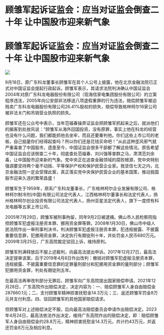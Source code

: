 # 顾雏军起诉证监会：应当对证监会倒查二十年 让中国股市迎来新气象

# 顾雏军起诉证监会：应当对证监会倒查二十年 让中国股市迎来新气象

![](https://inews.gtimg.com/news_bt/OfXEgKhqjkYGBudBgJ7r7MB4u1QvmH2Twwf0Ch5_TmgPQAA/1000)

9月18日，原广东科龙董事长顾雏军在其个人公号上披露，他在北京金融法院已正式对中国证监会提起行政起诉。顾雏军表示，其请求法院判决确认中国证监会2004年对原广东科龙电器股份有限公司（现海信家电集团股份有限公司）的立案程序违法，2005年向公安部非法移送八项虚假重罪的行为违法，赔偿顾雏军被迫贱卖广东科龙电器股份有限公司26.41%股权的损失，赔偿导致格林柯尔16家公司被非法关门和吊销营业执照的损失。

顾雏军还在公众号中表示，当年范福春操弄证监会把顾雏军抓起来之后，就派他们的掮客到处放风说：“顾雏军从海外回国投资，没有原罪，事实上他在科龙的经营也没有什么问题，我们都能抓他去坐牢，而且还要重判他。你们这些上市公司的老板，自己掂量你们经得起查吗？所以你们还是花钱买命吧！”从此这种歪风邪气就严重毒害了中国股市，遗患至今，中国证监会很多干部都了解这些情况。原告希望中国证监会应该倒查二十年，彻底查处范福春、刘兴强等害群之马，肃清范刘余毒，让中国股市迎来新的气象。党中央正在追查金融领域的腐败根源，党中央特别强调要坚持两个毫不动摇、平等保护产权和保护民营企业家。我坚信七天之内，北京金融法院一定会受理此案，真正落实党中央保护民营企业的基本国策，推动我国股市迎来久违的繁荣昌盛！

顾雏军生于1959年，原系广东科龙董事长，广东格林柯尔企业发展有限公司、格林柯尔制冷剂(中国)有限公司法定代表人，江西格林柯尔董事长和法定代表人，扬州格林柯尔创业投资有限公司法定代表人，扬州亚星法定代表人，旗下一度控有科龙电器等五家上市公司。

2005年7月29日，顾雏军被刑事拘留，同年9月2日被逮捕。佛山市人民检察院指控顾雏军犯虚报注册资本罪、挪用资金罪等罪。2008年1月30日，佛山市中级人民法院作出一审刑事判决书，判决顾雏军犯虚报注册资本罪，犯违规披露、不披露重要信息罪，犯挪用资金罪，决定执行有期徒刑十年，并处罚金人民币680万元。2009年3月25日，广东高院裁定驳回上诉，维持原判。

顾雏军刑满释放后不服上述裁判，向最高法提出申诉。2017年12月27日，最高法决定提审该案，后于2019年4月8日作出改判：撤销对顾雏军犯虚报注册资本罪，违规披露、不披露重要信息罪的定罪量刑部分和犯挪用资金罪的量刑部分；顾雏军犯挪用资金罪，判处有期徒刑五年。

在最高法再审改判部分无罪后，顾雏军向广东高院提出国家赔偿申请。2021年12月28日，广东高院作出赔偿决定，决定内容为：一、赔偿顾雏军人身自由赔偿金287660.1元；二、支付顾雏军精神损害抚慰金14.3万元；三、返还顾雏军罚金8万元并支付利息。四、驳回顾雏军的其他国家赔偿请求。

但顾雏军对上述赔偿决定不服，后向最高法赔偿委员会申请作出赔偿决定。2023年4月24日，最高法依法作出决定，维持广东高院作出的赔偿决定，即：赔偿顾雏军人身自由赔偿金约28.8万元，精神损害抚慰金14.3万元，共计约43万元，并返还罚金8万元及相应利息。

